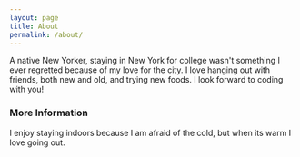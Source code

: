 ```yaml
---
layout: page
title: About
permalink: /about/
---
```


A native New Yorker, staying in New York for college wasn't something I ever regretted because of my love for the city. I love hanging out with friends, both new and old, and trying new foods. I look forward to coding with you! 

### More Information

I enjoy staying indoors because I am afraid of the cold, but when its warm I love going out. 

